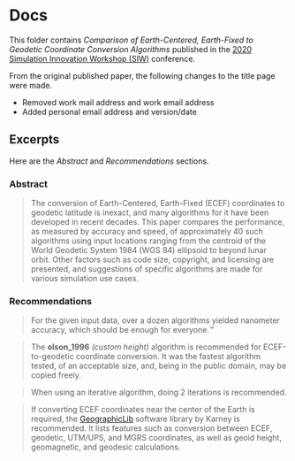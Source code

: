 # Docs

This folder contains _Comparison of Earth-Centered, Earth-Fixed to Geodetic Coordinate Conversion Algorithms_ published in the [2020 Simulation Innovation Workshop (SIW)](https://web.archive.org/web/20200813024039/https://www.sisostds.org/2020SIW.aspx) conference.

From the original published paper, the following changes to the title page were made.
- Removed work mail address and work email address
- Added personal email address and version/date

## Excerpts

Here are the _Abstract_ and _Recommendations_ sections.

### Abstract

> The conversion of Earth-Centered, Earth-Fixed (ECEF) coordinates to geodetic latitude is inexact, and many algorithms for it have been developed in recent decades.
This paper compares the performance, as measured by accuracy and speed, of approximately 40 such algorithms using input locations ranging from the centroid of the World Geodetic System 1984 (WGS 84) ellipsoid to beyond lunar orbit.
Other factors such as code size, copyright, and licensing are presented, and suggestions of specific algorithms are made for various simulation use cases.

### Recommendations

>For the given input data, over a dozen algorithms yielded nanometer accuracy, which should be enough for everyone.™

>The **olson_1996** _(custom height)_ algorithm is recommended for ECEF-to-geodetic coordinate conversion. It was the fastest algorithm tested, of an acceptable size, and, being in the public domain, may be copied freely.

>When using an iterative algorithm, doing 2 iterations is recommended.

>If converting ECEF coordinates near the center of the Earth is required, the [GeographicLib](https://github.com/geographiclib/geographiclib) software library by Karney is recommended. It lists features such as conversion between ECEF, geodetic, UTM/UPS, and MGRS coordinates, as well as geoid height, geomagnetic, and geodesic calculations.

